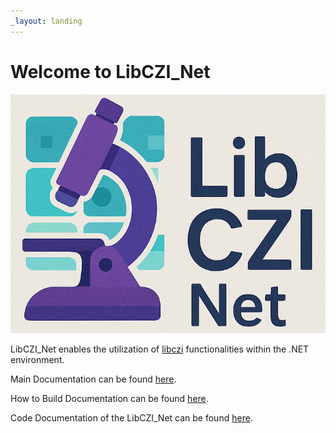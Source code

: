 ```yaml
---
_layout: landing
---
```


# Welcome to **LibCZI_Net**

![LibCZI_Net Logo](./images/LibCZI_Net.png)

LibCZI_Net enables the utilization of [libczi](https://github.com/ZEISS/libczi) functionalities within the .NET environment.

Main Documentation can be found [here](docs/).

How to Build Documentation can be found [here](docs/building.md).

Code Documentation of the LibCZI_Net can be found [here](LibCZI_Net/LibCZI_Net.Interface.yml).

